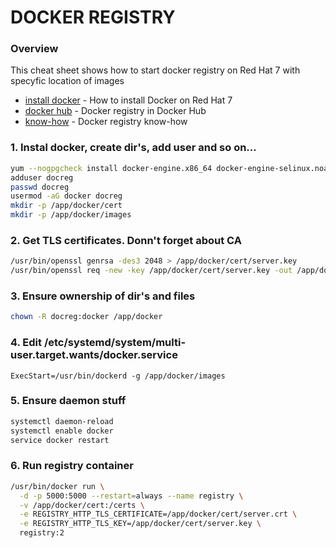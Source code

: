 # DOCKER REGISTRY
### Overview
This cheat sheet shows how to start docker registry on Red Hat 7 with specyfic location of images
- [install docker] - How to install Docker on Red Hat 7
- [docker hub] - Docker registry in Docker Hub
- [know-how] - Docker registry know-how

### 1. Instal docker, create dir's, add user and so on...
```sh
yum --nogpgcheck install docker-engine.x86_64 docker-engine-selinux.noarch
adduser docreg
passwd docreg
usermod -aG docker docreg
mkdir -p /app/docker/cert
mkdir -p /app/docker/images
```
### 2. Get TLS certificates. Donn't forget about CA
```sh
/usr/bin/openssl genrsa -des3 2048 > /app/docker/cert/server.key
/usr/bin/openssl req -new -key /app/docker/cert/server.key -out /app/docker/cert/server.csr
```
### 3. Ensure ownership of dir's and files
```sh
chown -R docreg:docker /app/docker
```
### 4. Edit /etc/systemd/system/multi-user.target.wants/docker.service
```
ExecStart=/usr/bin/dockerd -g /app/docker/images
```
### 5. Ensure daemon stuff
```sh
systemctl daemon-reload
systemctl enable docker
service docker restart
```
### 6. Run registry container
```sh
/usr/bin/docker run \
  -d -p 5000:5000 --restart=always --name registry \
  -v /app/docker/cert:/certs \
  -e REGISTRY_HTTP_TLS_CERTIFICATE=/app/docker/cert/server.crt \
  -e REGISTRY_HTTP_TLS_KEY=/app/docker/cert/server.key \
  registry:2
```
[docker hub]: <https://hub.docker.com/_/registry/>
[know-how]: <https://docs.docker.com/registry/deploying/>
[install docker]: <https://docs.docker.com/engine/installation/linux/rhel/>
